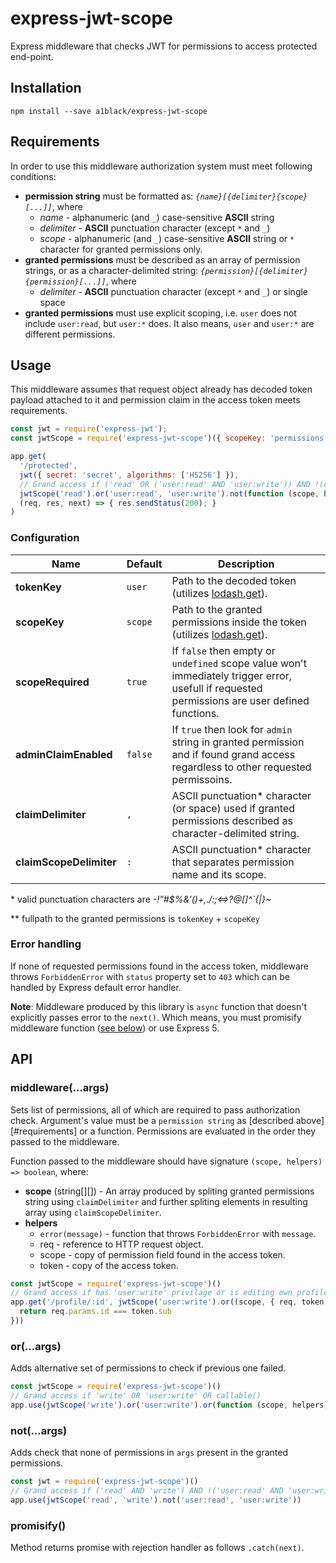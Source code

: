 # express-jwt-scope

Express middleware that checks JWT for permissions to access protected end-point.

## Installation

```
npm install --save a1black/express-jwt-scope
```

## Requirements

In order to use this middleware authorization system must meet following conditions:
 - **permission string** must be formatted as: *`{name}[{delimiter}{scope}[...]]`*, where
   - *name* - alphanumeric (and `_`) case-sensitive **ASCII** string
   - *delimiter* - **ASCII** punctuation character (except `*` and `_`)
   - *scope* - alphanumeric (and `_`) case-sensitive **ASCII** string or `*` character for granted permissions only.
 - **granted permissions** must be described as an array of permission strings, or as a character-delimited string: *`{permission}[{delimiter}{permission}[...]]`*, where
   - *delimiter* - **ASCII** punctuation character (except `*` and `_`) or single space
 - **granted permissions** must use explicit scoping, i.e. `user` does not include `user:read`, but `user:*` does. It also means, `user` and `user:*` are different permissions.

## Usage
This middleware assumes that request object already has decoded token payload attached to it and permission claim in the access token meets requirements.

```js
const jwt = require('express-jwt');
const jwtScope = require('express-jwt-scope')({ scopeKey: 'permissions' });

app.get(
  '/protected',
  jwt({ secret: 'secret', algorithms: ['HS256'] }),
  // Grand access if ('read' OR ('user:read' AND 'user:write')) AND !(callback())
  jwtScope('read').or('user:read', 'user:write').not(function (scope, helpers) { ... }),
  (req, res, next) => { res.sendStatus(200); }
)
```
 ### Configuration

| Name | Default | Description |
| ---- | ------- | ----------- |
| **tokenKey** | `user` | Path to the decoded token (utilizes [lodash.get][]).|
| **scopeKey** | `scope` | Path to the granted permissions inside the token (utilizes [lodash.get][]). |
| **scopeRequired** | `true` | If `false` then empty or `undefined` scope value won't immediately trigger error, usefull if requested permissions are user defined functions. |
| **adminClaimEnabled** | `false` | If `true` then look for `admin` string in granted permission and if found grand access regardless to other requested permissoins. |
| **claimDelimiter** | `,` | ASCII punctuation\* character (or space) used if granted permissions described as character-delimited string. |
| **claimScopeDelimiter** | `:` | ASCII punctuation\* character that separates permission name and its scope. |

\* valid punctuation characters are *\-\!\"\#\$\%\&\'\(\)\+\,\.\/\:\;\<\=\>\?\@\[\]\^\`\{\|\}\~*

\*\* fullpath to the granted permissions is `tokenKey` + `scopeKey`

### Error handling

If none of requested permissions found in the access token, middleware throws `ForbiddenError` with `status` property set to `403` which can be handled by Express default error handler.

**Note**: Middleware produced by this library is `async` function that doesn't explicitly passes error to the `next()`. Which means, you must promisify middleware function ([see below](#promisify)) or use Express 5.

## API

### middleware(...args)

Sets list of permissions, all of which are required to pass authorization check. Argument's value must be a `permission string` as [described above][#requirements] or a function. Permissions are evaluated in the order they passed to the middleware.

Function passed to the middleware should have signature `(scope, helpers) => boolean`, where:
 - **scope** (string[][]) - An array produced by spliting granted permissions string using `claimDelimiter` and further spliting elements in resulting array using `claimScopeDelimiter`.
 - **helpers**
   - `error(message)` - function that throws `ForbiddenError` with `message`.
   - req - reference to HTTP request object.
   - scope - copy of permission field found in the access token.
   - token - copy of the access token.

```js
const jwtScope = require('express-jwt-scope')()
// Grand access if has 'user:write' privilage or is editing own profile.
app.get('/profile/:id', jwtScope('user:write').or((scope, { req, token }) => {
  return req.params.id === token.sub
}))
```

### or(...args)

Adds alternative set of permissions to check if previous one failed.

```js
const jwtScope = require('express-jwt-scope')()
// Grand access if 'write' OR 'user:write' OR callable()
app.use(jwtScope('write').or('user:write').or(function (scope, helpers) { ... }))
```

### not(...args)

Adds check that none of permissions in `args` present in the granted permissions.

```js
const jwt = require('express-jwt-scope')()
// Grand access if ('read' AND 'write') AND !('user:read' AND 'user:write')
app.use(jwtScope('read', 'write').not('user:read', 'user:write'))
```

### promisify()

Method returns promise with rejection handler as follows `.catch(next)`.

[lodash.get]: https://lodash.com/docs/4.17.15#get 'lodash.get'